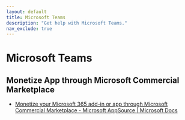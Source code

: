```yaml
---
layout: default
title: Microsoft Teams
description: "Get help with Microsoft Teams."
nav_exclude: true
---
```


# Microsoft Teams

## Monetize App through Microsoft Commercial Marketplace

- [Monetize your Microsoft 365 add-in or app through Microsoft Commercial Marketplace - Microsoft AppSource | Microsoft Docs](https://docs.microsoft.com/en-us/office/dev/store/monetize-addins-through-microsoft-commercial-marketplace)

